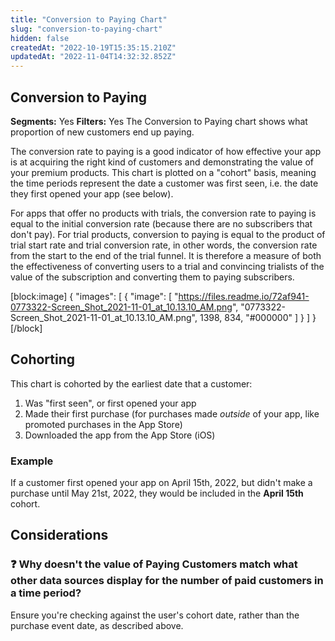 ```yaml
---
title: "Conversion to Paying Chart"
slug: "conversion-to-paying-chart"
hidden: false
createdAt: "2022-10-19T15:35:15.210Z"
updatedAt: "2022-11-04T14:32:32.852Z"
---
```

## Conversion to Paying
**Segments:** Yes
**Filters:** Yes
The Conversion to Paying chart shows what proportion of new customers end up paying.

The conversion rate to paying is a good indicator of how effective your app is at acquiring the right kind of customers and demonstrating the value of your premium products. This chart is plotted on a "cohort" basis, meaning the time periods represent the date a customer was first seen, i.e. the date they first opened your app (see below).

For apps that offer no products with trials, the conversion rate to paying is equal to the initial conversion rate (because there are no subscribers that don't pay). For trial products, conversion to paying is equal to the product of trial start rate and trial conversion rate, in other words, the conversion rate from the start to the end of the trial funnel. It is therefore a measure of both the effectiveness of converting users to a trial and convincing trialists of the value of the subscription and converting them to paying subscribers. 

[block:image]
{
  "images": [
    {
      "image": [
        "https://files.readme.io/72af941-0773322-Screen_Shot_2021-11-01_at_10.13.10_AM.png",
        "0773322-Screen_Shot_2021-11-01_at_10.13.10_AM.png",
        1398,
        834,
        "#000000"
      ]
    }
  ]
}
[/block]
## Cohorting

This chart is cohorted by the earliest date that a customer:

1. Was "first seen", or first opened your app
2. Made their first purchase (for purchases made _outside_ of your app, like promoted purchases in the App Store)
3. Downloaded the app from the App Store (iOS)

### Example

If a customer first opened your app on April 15th, 2022, but didn't make a purchase until May 21st, 2022, they would be included in the **April 15th** cohort.

## Considerations

### ❓ Why doesn't the value of Paying Customers match what other data sources display for the number of paid customers in a time period?

Ensure you're checking against the user's cohort date, rather than the purchase event date, as described above.